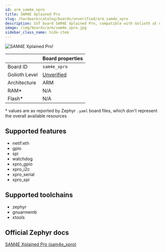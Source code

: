 ```yaml
---
id: arm_sam4e_xpro
title: SAM4E Xplained Pro
slug: /hardware/catalog/boards/unverified/arm_sam4e_xpro
description: IoT board SAM4E Xplained Pro, compatible with Golioth at unverified level.
image: /img/boards/arm/sam4e_xpro.jpg
sidebar_class_name: hide-item
---
```


[//]: # (This is an auto-generated file, do not edit! Changes to it will be lost upon re-generation)

![SAM4E Xplained Pro!](/img/boards/arm/sam4e_xpro.jpg "SAM4E Xplained Pro")

|                | Board properties     |
| -------------  | -------------------- |
| Board ID       | `sam4e_xpro` |
| Golioth Level  | [Unverified](/hardware#unverified-boards) |
| Architecture   | ARM |
| RAM*           | N/A |
| Flash*         | N/A |

\* values are as reported by Zephyr `.yaml` board files, which don't represent the overall available resources



## Supported features

* netif:eth
* gpio
* spi
* watchdog
* xpro_gpio
* xpro_i2c
* xpro_serial
* xpro_spi

## Supported toolchains

* zephyr
* gnuarmemb
* xtools

## Official Zephyr docs

[SAM4E Xplained Pro (sam4e_xpro)](https://docs.zephyrproject.org/latest/boards/arm/sam4e_xpro/doc/index.html)
